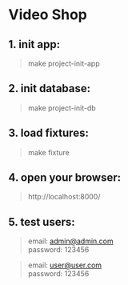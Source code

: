 # Video Shop

## 1. init app:
>make project-init-app 

## 2. init database:
>make project-init-db

## 3. load fixtures:
>make fixture

## 4. open your browser:
>http://localhost:8000/

## 5. test users:

>email: admin@admin.com  
>password: 123456 

>email: user@user.com  
>password: 123456
